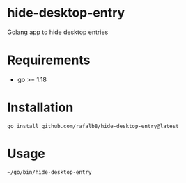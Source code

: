 # hide-desktop-entry
Golang app to hide desktop entries

# Requirements
 * go >= 1.18

# Installation
    go install github.com/rafalb8/hide-desktop-entry@latest

# Usage
    ~/go/bin/hide-desktop-entry
